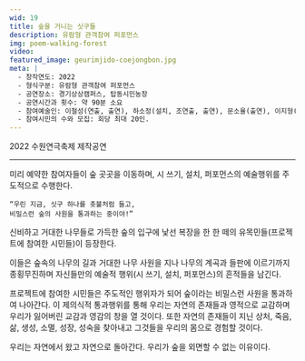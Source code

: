 ```yaml
---
wid: 19
title: 숲을 거니는 싯구들
description: 유람형 관객참여 퍼포먼스
img: poem-walking-forest
video: 
featured_image: geurimjido-coejongbon.jpg
meta: |
  - 창작연도: 2022
  - 형식구분: 유람형 관객참여 퍼포먼스
  - 공연장소: 경기상상캠퍼스, 탑동시민농장
  - 공연시간과 횟수: 약 90분 소요
  - 참여예술인: 이철성(연출, 출연), 하소정(설치, 조연출, 출연), 문소율(출연), 이지형(출연) 외 
  - 참여시민의 수와 모집: 회당 최대 20인. 
---
```


2022 수원연극축제 제작공연

---

미리 예약한 참여자들이 숲 곳곳을 이동하며, 시 쓰기, 설치, 퍼포먼스의 예술행위를 주도적으로 수행한다.

```
“우린 지금, 싯구 하나를 촛불처럼 들고,    
비밀스런 숲의 사원을 통과하는 중이야!”  
```

신비하고 거대한 나무들로 가득한 숲의 입구에 낯선 복장을 한 한 떼의 유목민들(프로젝트에 참여한 시민들)이 등장한다.

이들은 숲속의 나무의 길과 거대한 나무 사원을 지나 나무의 계곡과 들판에 이르기까지 종횡무진하며 자신들만의 예술적 행위(시 쓰기, 설치, 퍼포먼스)의 흔적들을 남긴다. 

프로젝트에 참여한 시민들은 주도적인 행위자가 되어 숲이라는 비밀스런 사원을 통과하여 나아간다. 이 제의식적 통과행위를 통해 우리는 자연의 존재들과 영적으로 교감하며 우리가 잃어버린 교감과 영감의 창을 열 것이다. 또한 자연의 존재들이 지닌 상처, 죽음, 삶, 생성, 소멸, 성장, 성숙을 찾아내고 그것들을 우리의 몸으로 경험할 것이다. 

우리는 자연에서 왔고 자연으로 돌아간다. 우리가 숲을 외면할 수 없는 이유이다. 
